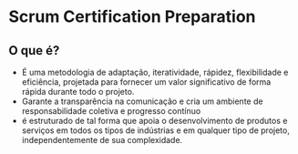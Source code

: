 # Scrum Certification Preparation

## O que é?

- É uma metodologia de adaptação, iteratividade, rápidez, flexibilidade e eficiência, projetada para fornecer um valor significativo de forma rápida durante todo o projeto.
- Garante a transparência na comunicação e cria um ambiente de responsabilidade coletiva e progresso contínuo
- é estruturado de tal forma que apoia o desenvolvimento de produtos e serviços em todos os tipos de indústrias e em qualquer tipo de projeto, independentemente de sua complexidade.
